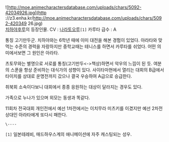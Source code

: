 ![http://moe.animecharactersdatabase.com/uploads/chars/5092-42034926.jpg](http
://z3.enha.kr/http://moe.animecharactersdatabase.com/uploads/chars/5092-420349
26.jpg)  
[치하야후루](%EC%B9%98%ED%95%98%EC%95%BC%ED%9B%84%EB%A3%A8.md)의 등장인물. CV : [나라토오루](%EB%82%98%EB%9D%BC%20%ED%86%A0%EC%98%A4%EB%A3%A8.md)`[1]` 카루타 급수 : A

통칭 고기만두군. 치하야와는 6학년 때에 이미 대전을 해본 경험이 있었다. 아라타와 맞먹는 수준의 경력을 자랑하지만 중학교때는 테니스를
하면서 카루타를 쉬었다. 어떤 의미에서보면 그 원인은 아라타.  

츠토무와는 별명으로 서로를 통칭(고기만두<->책상)하면서 악우의 느낌이 된 듯. 여분의 스푼을 항상 준비하는 대식가의 성향이 있다.
사이타마현에서 열리는 대회의 B급에서 타이치를 상대로 운명전까지 갔으나 결국 우승하여 A급으로 승급한다.  

취북회 소속이다보니 대회에서 종종 응원하는 대상이 달라지는 경우도 있다.  

가족으로 누나가 있으며 외모는 동생과 똑같다.  

11회차 전국대회 개인전에서 예선 1차전에서는 이치무라 미츠키를 이겼지만 예선 2차전 상대인 아라타에게 또다시 패한다.  

`\----`

`[1]` 일본테레비, 매드하우스계의 애니메이션에 자주 캐스팅되는 성우.

